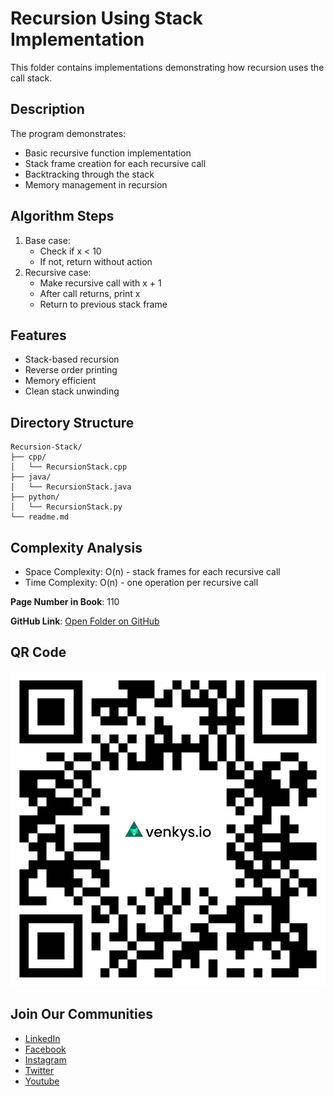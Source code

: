 # Recursion Using Stack Implementation

This folder contains implementations demonstrating how recursion uses the call stack.

## Description
The program demonstrates:
- Basic recursive function implementation
- Stack frame creation for each recursive call
- Backtracking through the stack
- Memory management in recursion

## Algorithm Steps
1. Base case:
   - Check if x < 10
   - If not, return without action
2. Recursive case:
   - Make recursive call with x + 1
   - After call returns, print x
   - Return to previous stack frame

## Features
- Stack-based recursion
- Reverse order printing
- Memory efficient
- Clean stack unwinding

## Directory Structure
```
Recursion-Stack/
├── cpp/
│   └── RecursionStack.cpp
├── java/
│   └── RecursionStack.java
├── python/
│   └── RecursionStack.py
└── readme.md
```

## Complexity Analysis
- Space Complexity: O(n) - stack frames for each recursive call
- Time Complexity: O(n) - one operation per recursive call

**Page Number in Book**: 110

**GitHub Link**: [Open Folder on GitHub](https://github.com/venkys-media/Venky_on_Datastructures/tree/main/Recursion-Stack)

## QR Code
![QR Code](./URL%20QR%20Code%20(18).png)

## Join Our Communities
- [LinkedIn](https://www.linkedin.com/company/venkysio)
- [Facebook](https://www.facebook.com/venkysio)
- [Instagram](https://www.instagram.com/venkys.io)
- [Twitter](https://twitter.com/iovenkys)
- [Youtube](https://www.youtube.com/@CoreCodersNetwork)

